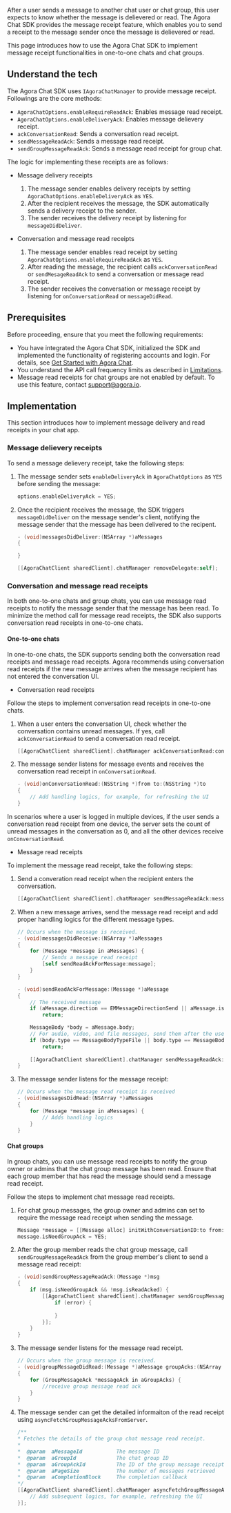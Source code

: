 After a user sends a message to another chat user or chat group, this user expects to know whether the message is delievered or read. The Agora Chat SDK provides the message receipt feature, which enables you to send a receipt to the message sender once the message is delievered or read.

This page introduces how to use the Agora Chat SDK to implement message receipt functionalities in one-to-one chats and chat groups.

## Understand the tech

The Agora Chat SDK uses `IAgoraChatManager` to provide message receipt. Followings are the core methods:

- `AgoraChatOptions.enableRequireReadAck`: Enables message read receipt.
- `AgoraChatOptions.enableDeliveryAck`: Enables message delievery receipt.
- `ackConversationRead`: Sends a conversation read receipt.
- `sendMessageReadAck`: Sends a message read receipt.
- `sendGroupMessageReadAck`: Sends a message read receipt for group chat.

The logic for implementing these receipts are as follows:

- Message delivery receipts

  1. The message sender enables delivery receipts by setting `AgoraChatOptions.enableDeliveryAck` as `YES`.
  2. After the recipient receives the message, the SDK automatically sends a delivery receipt to the sender.
  3. The sender receives the delivery receipt by listening for `messageDidDeliver`.

- Conversation and message read receipts

  1. The message sender enables read receipt by setting `AgoraChatOptions.enableRequireReadAck` as `YES`.
  2. After reading the message, the recipient calls `ackConversationRead` or `sendMesageReadAck` to send a conversation or message read receipt.
  3. The sender receives the conversation or message receipt by listening for `onConversationRead` or `messageDidRead`.

## Prerequisites

Before proceeding, ensure that you meet the following requirements:

- You have integrated the Agora Chat SDK, initialized the SDK and implemented the functionality of registering accounts and login. For details, see [Get Started with Agora Chat](./agora_chat_get_started_ios?platform=iOS).
- You understand the API call frequency limits as described in [Limitations](./agora_chat_limitation?platform=iOS).
- Message read receipts for chat groups are not enabled by default. To use this feature, contact support@agora.io.

## Implementation

This section introduces how to implement message delivery and read receipts in your chat app.

### Message delievery receipts

To send a message delievery receipt, take the following steps:

1. The message sender sets `enableDeliveryAck` in `AgoraChatOptions` as `YES` before sending the message:

    ```objective-C
    options.enableDeliveryAck = YES;
    ```

2. Once the recipient receives the message, the SDK triggers `messageDidDeliver` on the message sender's client, notifying the message sender that the message has been delivered to the recipent.

    ```Objective-C
    - (void)messagesDidDeliver:(NSArray *)aMessages
    {

    }

    [[AgoraChatClient sharedClient].chatManager removeDelegate:self];
    ```

### Conversation and message read receipts

In both one-to-one chats and group chats, you can use message read receipts to notify the message sender that the message has been read. To minimize the method call for message read receipts, the SDK also supports conversation read receipts in one-to-one chats. 

#### One-to-one chats

In one-to-one chats, the SDK supports sending both the conversation read receipts and message read receipts. Agora recommends using conversation read receipts if the new message arrives when the message recipient has not entered the conversation UI. 

- Conversation read receipts

 Follow the steps to implement conversation read receipts in one-to-one chats.

 1. When a user enters the conversation UI, check whether the conversation contains unread messages. If yes, call `ackConversationRead` to send a conversation read receipt.

    ```Objective-C
    [[AgoraChatClient sharedClient].chatManager ackConversationRead:conversationId completion:nil];
    ```
    

 2. The message sender listens for message events and receives the conversation read receipt in `onConversationRead`.

    ```Objective-C
    - (void)onConversationRead:(NSString *)from to:(NSString *)to
    {
        // Add handling logics, for example, for refreshing the UI
    }
    ```

 <div class="alert note">In scenarios where a user is logged in multiple devices, if the user sends a conversation read receipt from one device, the server sets the count of unread messages in the conversation as 0, and all the other devices receive <code>onConversationRead</code>.</note>

- Message read receipts

 To implement the message read receipt, take the following steps:

 1. Send a converation read receipt when the recipient enters the conversation.

    ```Objective-C
    [[AgoraChatClient sharedClient].chatManager sendMessageReadAck:messageId toUser:conversationId completion:nil];
    ```

 2. When a new message arrives, send the message read receipt and add proper handling logics for the different message types.

    ```Objective-C
    // Occurs when the message is received.
    - (void)messagesDidReceive:(NSArray *)aMessages
    {
        for (Message *message in aMessages) {
            // Sends a message read receipt
            [self sendReadAckForMessage:message];
        }
    }

    - (void)sendReadAckForMessage:(Message *)aMessage
    {
        // The received message
        if (aMessage.direction == EMMessageDirectionSend || aMessage.isReadAcked || aMessage.chatType != EMChatTypeChat)
            return;
    
        MessageBody *body = aMessage.body;
        // For audio, video, and file messages, send them after the user clicks the file.
        if (body.type == MessageBodyTypeFile || body.type == MessageBodyTypeVoice || body.type == MessageBodyTypeImage)
            return;
            
        [[AgoraChatClient sharedClient].chatManager sendMessageReadAck:aMessage.messageId toUser:aMessage.conversationId completion:nil];
    }
    ```

 3. The message sender listens for the message receipt:

    ```Objective-C
    // Occurs when the message read receipt is received
    - (void)messagesDidRead:(NSArray *)aMessages
    {
        for (Message *message in aMessages) {
            // Adds handling logics
        }
    }
    ```

#### Chat groups

In group chats, you can use message read receipts to notify the group owner or admins that the chat group message has been read. Ensure that each group member that has read the message should send a message read receipt.

Follow the steps to implement chat message read receipts.

1. For chat group messages, the group owner and admins can set to require the message read receipt when sending the message.

    ```Objective-C
    Message *message = [[Message alloc] initWithConversationID:to from:from to:to body:aBody ext:aExt];
    message.isNeedGroupAck = YES;
    ```

2. After the group member reads the chat group message, call `sendGroupMessageReadAck` from the group member's client to send a message read receipt:

    ```Objective-C
    - (void)sendGroupMessageReadAck:(Message *)msg
    {
        if (msg.isNeedGroupAck && !msg.isReadAcked) {
            [[AgoraChatClient sharedClient].chatManager sendGroupMessageReadAck:msg.messageId toGroup:msg.conversationId content:@"123" completion:^(EMError *error) {
                if (error) {
                
                }
            }];
        }
    }
    ```

3. The message sender listens for the message read receipt.

    ```Objective-C
    // Occurs when the group message is received.
    - (void)groupMessageDidRead:(Message *)aMessage groupAcks:(NSArray *)aGroupAcks
    {
        for (GroupMessageAck *messageAck in aGroupAcks) {
            //receive group message read ack
        }
    } 
    ```

4. The message sender can get the detailed informaiton of the read receipt using `asyncFetchGroupMessageAcksFromServer`.

    ```Objective-C
    /**
    * Fetches the details of the group chat message read receipt.
    *
    *  @param  aMessageId           The message ID
    *  @param  aGroupId             The chat group ID
    *  @param  aGroupAckId          The ID of the group message receipt
    *  @param  aPageSize            The number of messages retrieved
    *  @param  aCompletionBlock     The completion callback
    */
    [[AgoraChatClient sharedClient].chatManager asyncFetchGroupMessageAcksFromServer:messageId groupId:groupId startGroupAckId:nil pageSize:pageSize completion:^(EMCursorResult *aResult, EMError *error, int totalCount) {
        // Add subsequent logics, for example, refreshing the UI
    }];
    ```